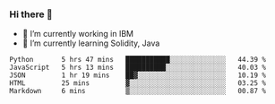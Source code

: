 ### Hi there 👋

<!--
**mathcodeman/mathcodeman** is a ✨ _special_ ✨ repository because its `README.md` (this file) appears on your GitHub profile.

Here are some ideas to get you started:

- 🔭 I’m currently working on ...
- 🌱 I’m currently learning ...
- 👯 I’m looking to collaborate on ...
- 🤔 I’m looking for help with ...
- 💬 Ask me about ...
- 📫 How to reach me: ...
- 😄 Pronouns: ...
- ⚡ Fun fact: ...
-->

- 🔭 I’m currently working in IBM
- 🌱 I’m currently learning Solidity, Java

<!--START_SECTION:waka-->

```text
Python       5 hrs 47 mins   ███████████░░░░░░░░░░░░░░   44.39 %
JavaScript   5 hrs 13 mins   ██████████░░░░░░░░░░░░░░░   40.03 %
JSON         1 hr 19 mins    ██▓░░░░░░░░░░░░░░░░░░░░░░   10.19 %
HTML         25 mins         ▓░░░░░░░░░░░░░░░░░░░░░░░░   03.25 %
Markdown     6 mins          ▒░░░░░░░░░░░░░░░░░░░░░░░░   00.87 %
```

<!--END_SECTION:waka-->
